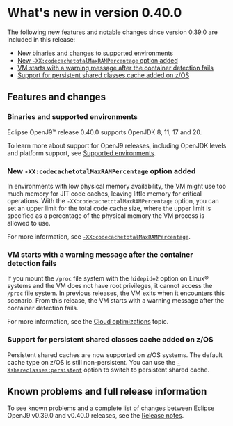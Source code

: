 <!--
* Copyright (c) 2017, 2023 IBM Corp. and others
*
* This program and the accompanying materials are made
* available under the terms of the Eclipse Public License 2.0
* which accompanies this distribution and is available at
* https://www.eclipse.org/legal/epl-2.0/ or the Apache
* License, Version 2.0 which accompanies this distribution and
* is available at https://www.apache.org/licenses/LICENSE-2.0.
*
* This Source Code may also be made available under the
* following Secondary Licenses when the conditions for such
* availability set forth in the Eclipse Public License, v. 2.0
* are satisfied: GNU General Public License, version 2 with
* the GNU Classpath Exception [1] and GNU General Public
* License, version 2 with the OpenJDK Assembly Exception [2].
*
* [1] https://www.gnu.org/software/classpath/license.html
* [2] https://openjdk.org/legal/assembly-exception.html
*
* SPDX-License-Identifier: EPL-2.0 OR Apache-2.0 OR GPL-2.0-only WITH Classpath-exception-2.0 OR GPL-2.0-only WITH OpenJDK-assembly-exception-1.0
-->

# What's new in version 0.40.0

The following new features and notable changes since version 0.39.0 are included in this release:

- [New binaries and changes to supported environments](#binaries-and-supported-environments)
- [New `-XX:codecachetotalMaxRAMPercentage` option added](#new-xxcodecachetotalmaxrampercentage-option-added)
- [VM starts with a warning message after the container detection fails](#vm-starts-with-a-warning-message-after-the-container-detection-fails)
- [Support for persistent shared classes cache added on z/OS](#support-for-persistent-shared-classes-cache-added-on-zos)

## Features and changes

### Binaries and supported environments

Eclipse OpenJ9&trade; release 0.40.0 supports OpenJDK 8, 11, 17 and 20.

To learn more about support for OpenJ9 releases, including OpenJDK levels and platform support, see [Supported environments](openj9_support.md).

### New `-XX:codecachetotalMaxRAMPercentage` option added

In environments with low physical memory availability, the VM might use too much memory for JIT code caches, leaving little memory for critical operations. With the `-XX:codecachetotalMaxRAMPercentage` option, you can set an upper limit for the total code cache size, where the upper limit is specified as a percentage of the physical memory the VM process is allowed to use.

For more information, see [`-XX:codecachetotalMaxRAMPercentage`](xxcodecachetotalmaxrampercentage.md).

### VM starts with a warning message after the container detection fails

If you mount the `/proc` file system with the `hidepid=2` option on Linux® systems and the VM does not have root privileges, it cannot access the `/proc` file system. In previous releases, the VM exits when it encounters this scenario. From this release, the VM starts with a warning message after the container detection fails.

For more information, see the [Cloud optimizations](introduction.md#cloud-optimizations) topic.

### Support for persistent shared classes cache added on z/OS

Persistent shared caches are now supported on z/OS systems. The default cache type on z/OS is still non-persistent. You can use the [`-Xshareclasses:persistent`](xshareclasses.md#persistent) option to switch to persistent shared cache.

## Known problems and full release information

To see known problems and a complete list of changes between Eclipse OpenJ9 v0.39.0 and v0.40.0 releases, see the [Release notes](https://github.com/eclipse-openj9/openj9/blob/master/doc/release-notes/0.40/0.40.md).

<!-- ==== END OF TOPIC ==== version0.40.md ==== -->
